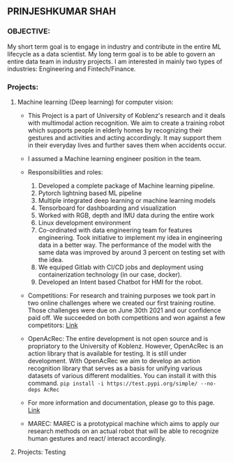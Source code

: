 ## **PRINJESHKUMAR SHAH**


### OBJECTIVE:
My short term goal is to engage in industry and contribute in the entire ML lifecycle as a data scientist. My long term goal is to be able to govern an entire data team in industry projects. I am interested in mainly two types of industries: Engineering and Fintech/Finance.

### Projects:

1. Machine learning (Deep learning) for computer vision:</summary>

    - This Project is a part of University of Koblenz's research and it deals with multimodal action recognition. We aim to create a training robot which supports people in elderly homes by recognizing their gestures and activities and acting accordingly. It may support them in their everyday lives and further saves them when accidents occur.
    - I assumed a Machine learning engineer position in the team.
    - Responsibilities and roles:
        1. Developed a complete package of Machine learning pipeline.
        2. Pytorch lightning based ML pipeline
        3. Multiple integrated deep learning or machine learning models
        4. Tensorboard for dashboarding and visualization
        5. Worked with RGB, depth and IMU data during the entire work
        6. Linux development environment
        7. Co-ordinated with data engineering team for features engineering. Took initiative to implement my idea in engineering data in a better way. The performance of the model with the same data was improved by around 3 percent on testing set with the idea.
        8. We equiped Gitlab with CI/CD jobs and deployment using containerization technology (in our case, docker).
        9. Developed an Intent based Chatbot for HMI for the robot.
    - Competitions:
    For research and training purposes we took part in two online challenges where we created our first training routine. Those challenges were due on June 30th 2021 and our confidence paid off. We succeeded on both competitions and won against a few competitors:
    [Link](https://metricsproject.eu/news/heart-met-challenges-results-1/)

    - OpenAcRec:
    The entire development is not open source and is propriatory to the University of Koblenz. However, OpenAcRec is an action library that is available for testing. It is still under development. With OpenAcRec we aim to develop an action recognition library that serves as a basis for unifying various datasets of various different modalities. You can install it with this command.
    `pip install -i https://test.pypi.org/simple/ --no-deps AcRec`
    - For more information and documentation, please go to this page.
    [Link](https://userpages.uni-koblenz.de/~acrec/docs/)

    - MAREC:
    MAREC is a prototypical machine which aims to apply our research methods on an actual robot that will be able to recognize human gestures and react/ interact accordingly.

2. Projects:
Testing